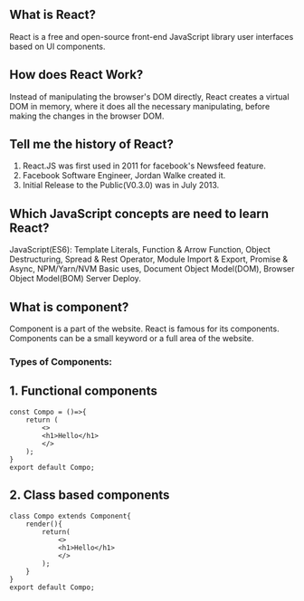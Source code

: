 ## What is React?
React is a free and open-source front-end JavaScript library user interfaces based on UI components.

## How does React Work?
Instead of manipulating the browser's DOM directly, React creates a virtual DOM in memory, where it does all the necessary manipulating, before making the changes in the browser DOM.

## Tell me the history of React?
1. React.JS was first used in 2011 for facebook's Newsfeed feature.
2. Facebook Software Engineer, Jordan Walke created it.
3. Initial Release to the Public(V0.3.0) was in July 2013.

## Which JavaScript concepts are need to learn React?
JavaScript(ES6): Template Literals, Function & Arrow Function, Object Destructuring, Spread & Rest Operator, Module Import & Export, Promise & Async, NPM/Yarn/NVM Basic uses, Document Object Model(DOM), Browser Object Model(BOM) Server Deploy.

## What is component?
Component is a part of the website. React is famous for its components. Components can be a small keyword or a full area of the website.

### Types of Components:
## 1. Functional components
    const Compo = ()=>{
        return (
            <>
            <h1>Hello</h1>
            </>
        );
    }
    export default Compo;
## 2. Class based components
    class Compo extends Component{
        render(){
            return(
                <>
                <h1>Hello</h1>
                </>
            );
        }
    }
    export default Compo;
